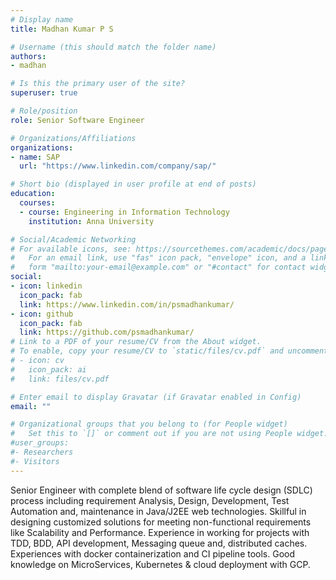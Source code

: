 ```yaml
---
# Display name
title: Madhan Kumar P S

# Username (this should match the folder name)
authors:
- madhan

# Is this the primary user of the site?
superuser: true

# Role/position
role: Senior Software Engineer

# Organizations/Affiliations
organizations:
- name: SAP
  url: "https://www.linkedin.com/company/sap/"

# Short bio (displayed in user profile at end of posts)
education:
  courses:
  - course: Engineering in Information Technology
    institution: Anna University

# Social/Academic Networking
# For available icons, see: https://sourcethemes.com/academic/docs/page-builder/#icons
#   For an email link, use "fas" icon pack, "envelope" icon, and a link in the
#   form "mailto:your-email@example.com" or "#contact" for contact widget.
social:
- icon: linkedin
  icon_pack: fab
  link: https://www.linkedin.com/in/psmadhankumar/
- icon: github
  icon_pack: fab
  link: https://github.com/psmadhankumar/
# Link to a PDF of your resume/CV from the About widget.
# To enable, copy your resume/CV to `static/files/cv.pdf` and uncomment the lines below.
# - icon: cv
#   icon_pack: ai
#   link: files/cv.pdf

# Enter email to display Gravatar (if Gravatar enabled in Config)
email: ""

# Organizational groups that you belong to (for People widget)
#   Set this to `[]` or comment out if you are not using People widget.
#user_groups:
#- Researchers
#- Visitors
---
```


Senior Engineer with complete blend of software life cycle design (SDLC) process including requirement Analysis, Design, Development, Test Automation and, maintenance in Java/J2EE web technologies. Skillful in designing customized solutions for meeting non-functional requirements like Scalability and Performance. Experience in working for projects with TDD, BDD, API development, Messaging queue and, distributed caches. Experiences with docker containerization and CI pipeline tools. Good knowledge on MicroServices, Kubernetes & cloud deployment with GCP.

